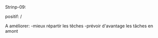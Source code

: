 Strinp-09:


positif:  /

A améliorer:
	-mieux répartir les têches
	-prévoir d'avantage les tâches en amont	
